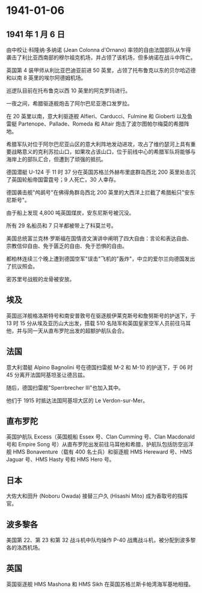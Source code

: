 # 1941-01-06

## 1941 年 1 月 6 日

由中校让·科隆纳·多纳诺 (Jean Colonna d\'Ornano)
率领的自由法国部队从乍得袭击了利比亚西南部的穆尔祖克机场，并占领了该机场，但多纳诺在战斗中阵亡。

英国第 4 装甲师从利比亚巴迪亚前进 50
英里，占领了托布鲁克以东的贝尔哈迈德和以南 8 英里的埃尔阿德姆机场。

巡逻队目前在托布鲁克以西 10 英里的阿克罗玛进行。

一夜之间，希腊驱逐舰炮击了阿尔巴尼亚港口发罗拉。

在 20 英里以南，意大利驱逐舰 Alfieri、Carducci、Fulmine 和 Gioberti
以及鱼雷艇 Partenope、Pallade、Romeda 和 Altair
炮击了波尔图帕尔梅莫的希腊阵地。

希腊军队对位于阿尔巴尼亚山区的意大利阵地发动进攻，攻占了维约瑟河上具有重要战略意义的克利苏拉山口，如果攻占该山口，位于前线中心的希腊军队将能够与海岸上的部队汇合，但遭到了顽强的抵抗。

德国潜艇 U-124 于 11 时 37 分在英国苏格兰外赫布里底群岛西北 200
英里处击沉了英国轮船帝国雷霆号；9 人死亡，30 人幸存。

德国袭击舰"鸬鹚号"在佛得角群岛西北 200
英里的大西洋上拦截了希腊船只"安东尼斯号"。

由于船上发现 4,800 吨英国煤炭，安东尼斯号被沉没。

所有 29 名船员和 7 只羊都被带上了科莫兰号。

美国总统富兰克林·罗斯福在国情咨文演讲中阐明了四大自由：言论和表达自由、宗教信仰自由、免于匮乏的自由、免于恐惧的自由。

都柏林连续三个晚上遭到德国空军"误击"飞机的"轰炸"，中立的爱尔兰向德国发出了抗议照会。

密苏里号战舰的龙骨被安放。

## 埃及

英国巡洋舰格洛斯特号和南安普敦号在驱逐舰伊莱克斯号和詹努斯号的护送下，于
13 时 15 分从埃及亚历山大出发，搭载 510
名陆军和英国皇家空军人员前往马耳他，并与同一天从直布罗陀出发的超额护航队会合。

## 法国

意大利潜艇 Alpino Bagnolini 号在德国扫雷舰 M-2 和 M-10 的护送下，于 06
时 45 分离开法国阿基坦圣让德吕兹。

随后，德国扫雷舰"Sperrbrecher III"也加入其中。

他们于 1915 时抵达法国阿基坦大区的 Le Verdon-sur-Mer。

## 直布罗陀

英国护航队 Excess（英国舰船 Essex 号、Clan Cumming 号、Clan Macdonald
号和 Empire Song
号）从直布罗陀出发前往马耳他和希腊，护航队包括防空巡洋舰 HMS
Bonaventure（载有 400 名士兵）和驱逐舰 HMS Hereward 号、HMS Jaguar
号、HMS Hasty 号和 HMS Hero 号。

## 日本

大佐大和田升 (Noboru Owada) 接替三户久 (Hisashi Mito)
成为香取号的指挥官。

## 波多黎各

美国第 22、第 23 和第 32 战斗机中队均操作 P-40
战鹰战斗机，被分配到波多黎各的洛西机场。

## 英国

英国驱逐舰 HMS Mashona 和 HMS Sikh 在英国苏格兰斯卡帕湾海军基地相撞。

